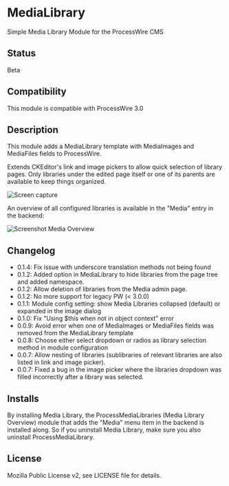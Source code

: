 # MediaLibrary
Simple Media Library Module for the ProcessWire CMS

## Status

Beta

## Compatibility

This module is compatible with ProcessWire 3.0

## Description

This module adds a MediaLibrary template with MediaImages and MediaFiles fields to ProcessWire.

Extends CKEditor's link and image pickers to allow quick selection of library pages. Only libraries under the edited page itself or one of its parents are available to keep things organized.

![Screen capture](https://bitpoet.github.io/img/medialibrarycapture.gif)

An overview of all configured libraries is available in the "Media" entry in the backend:

![Screenshot Media Overview](https://bitpoet.github.io/img/medialibrary.png)

## Changelog

* 0.1.4: Fix issue with underscore translation methods not being found
* 0.1.2: Added option in MediaLibrary to hide libraries from the page tree and added namespace.
* 0.1.2: Allow deletion of libraries from the Media admin page.
* 0.1.2: No more support for legacy PW (< 3.0.0)
* 0.1.1: Module config setting: show Media Libraries collapsed (default) or expanded in the image dialog
* 0.1.0: Fix "Using $this when not in object context" error
* 0.0.9: Avoid error when one of MediaImages or MediaFiles fields was removed from the MediaLibrary template
* 0.0.8: Choose either select dropdown or radios as library selection method in module configuration
* 0.0.7: Allow nesting of libraries (sublibraries of relevant libraries are also listed in link and image picker).
* 0.0.7: Fixed a bug in the image picker where the libraries dropdown was filled incorrectly after a library was selected.

## Installs

By installing Media Library, the ProcessMediaLibraries (Media Library Overview) module that adds the "Media" menu item in the backend is installed along. So if you uninstall Media Library, make sure you also uninstall ProcessMediaLibrary.

## License

Mozilla Public License v2, see LICENSE file for details.

